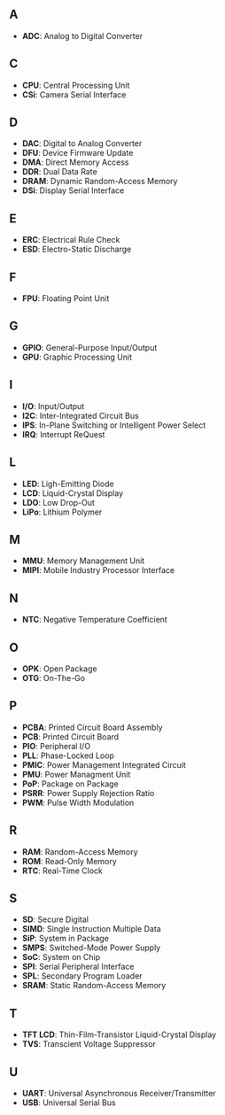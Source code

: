 ## A

 - **ADC**: Analog to Digital Converter

## C

 - **CPU**: Central Processing Unit
 - **CSi**: Camera Serial Interface

## D

 - **DAC**: Digital to Analog Converter
 - **DFU**: Device Firmware Update
 - **DMA**: Direct Memory Access
 - **DDR**: Dual Data Rate
 - **DRAM**: Dynamic Random-Access Memory
 - **DSi**: Display Serial Interface

## E

 - **ERC**: Electrical Rule Check
 - **ESD**: Electro-Static Discharge

## F

 - **FPU**: Floating Point Unit

## G

 - **GPIO**: General-Purpose Input/Output
 - **GPU**: Graphic Processing Unit

## I

 - **I/O**: Input/Output
 - **I2C**: Inter-Integrated Circuit Bus
 - **IPS**: In-Plane Switching or Intelligent Power Select
 - **IRQ**: Interrupt ReQuest

## L

 - **LED**: Ligh-Emitting Diode
 - **LCD**: Liquid-Crystal Display
 - **LDO**: Low Drop-Out
 - **LiPo**: Lithium Polymer

## M

 - **MMU**: Memory Management Unit
 - **MIPI**: Mobile Industry Processor Interface

## N

 - **NTC**: Negative Temperature Coefficient

## O
 - **OPK**: Open Package
 - **OTG**: On-The-Go

## P

 - **PCBA**: Printed Circuit Board Assembly
 - **PCB**: Printed Circuit Board
 - **PIO**: Peripheral I/O
 - **PLL**: Phase-Locked Loop
 - **PMIC**: Power Management Integrated Circuit
 - **PMU**: Power Managment Unit
 - **PoP**: Package on Package
 - **PSRR**: Power Supply Rejection Ratio
 - **PWM**: Pulse Width Modulation

## R

 - **RAM**: Random-Access Memory
 - **ROM**: Read-Only Memory
 - **RTC**: Real-Time Clock

## S

 - **SD**: Secure Digital
 - **SIMD**: Single Instruction Multiple Data
 - **SiP**: System in Package
 - **SMPS**: Switched-Mode Power Supply
 - **SoC**: System on Chip
 - **SPI**: Serial Peripheral Interface
 - **SPL**: Secondary Program Loader
 - **SRAM**: Static Random-Access Memory

## T

 - **TFT LCD**:  Thin-Film-Transistor Liquid-Crystal Display
 - **TVS**: Transcient Voltage Suppressor

## U

 - **UART**: Universal Asynchronous Receiver/Transmitter
 - **USB**: Universal Serial Bus
